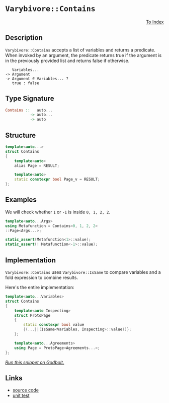 <!-- Copyright 2024 Feng Mofan
SPDX-License-Identifier: Apache-2.0 -->

# `Varybivore::Contains`

<p style='text-align: right;'><a href="../../../index.md#list-examinations-3">To Index</a></p>

## Description

`Varybivore::Contains` accepts a list of variables and returns a predicate.
When invoked by an argument, the predicate returns true if the argument is in the previously provided list and returns false if otherwise.

<pre><code>   Variables...
-> Argument
-> Argument &in; Variables... ?
   true : false</code></pre>

## Type Signature

```Haskell
Contains ::   auto...
           -> auto...
           -> auto
```

## Structure

```C++
template<auto...>
struct Contains
{
    template<auto>
    alias Page = RESULT;

    template<auto>
    static constexpr bool Page_v = RESULT;
};
```

## Examples

We will check whether `1` or `-1`  is inside `0, 1, 2, 2`.

```C++
template<auto...Args>
using Metafunction = Contains<0, 1, 2, 2>
::Page<Args...>;

static_assert(Metafunction<1>::value);
static_assert(! Metafunction<-1>::value);
```

## Implementation

`Varybivore::Contains` uses `Varybivore::IsSame` to compare variables and a fold expression to combine results.

Here's the entire implementation:

```C++
template<auto...Variables>
struct Contains
{
    template<auto Inspecting>
    struct ProtoPage
    {   
        static constexpr bool value 
        {(...||(IsSame<Variables, Inspecting>::value))};
    };

    template<auto...Agreements>
    using Page = ProtoPage<Agreements...>;
};
```

[*Run this snippet on Godbolt.*](https://godbolt.org/#z:OYLghAFBqd5QCxAYwPYBMCmBRdBLAF1QCcAaPECAMzwBtMA7AQwFtMQByARg9KtQYEAysib0QXACx8BBAKoBnTAAUAHpwAMvAFYTStJg1DIApACYAQuYukl9ZATwDKjdAGFUtAK4sGISVykrgAyeAyYAHI%2BAEaYxCAAnKQADqgKhE4MHt6%2B/oGp6Y4CoeFRLLHxSXaYDplCBEzEBNk%2BfgG2mPZFDPWNBCWRMXGJtg1NLbntCmP9YYPlwwkAlLaoXsTI7BzmAMxhyN5YANQmO24EAJ7JmAD6BMRMhAqn2CYaAIJv7wSYLMkGP1ObiYXiIpCOIKILy%2B02IXgcRwAkgohKxMF8TAB2CxHaZMRzII5oBjTTCqZLEI7RVCeI4ANzEXkwJ2xVDESixABFTjiuTyMR8fn8AeizpDUEcAGqNPBMaL0aEfWHwghIlFooHS4iy%2BWYcFanUKnavD5YnF4glEgSk8mU6m0hneZlm%2B5Mvk7XmY7kegXfX7/fGi4Gg1AAOnDBrl9GexphroRHkEjxJGOxXyOGaOQoDgLFIaRJOutSMivemdx8dVymIqCIyiYwHRH3LZsz6fLmYteEJxJtFKpNNo9MZzubHYzZog4dDWLcs4gyNRbE1MqjmAU4MRhZqjhLxpAIEdTKWS3dVjHE69/NNF6z/pFQPF0/ewGImF%2BjAIMZNZczXnSRhHPWjYnDsnJATWdYNkGL5vh%2BggKNO0I%2BqaV4oZ8HwAPQAFS4Xh%2BGYV8OG4QAKtgQgkXhhFYfhtHYdRGGfGYewMAcXjHECxKbMkX6ll82YPnmRDPsQwDfl8/5hMARwALKYA0VBeKx3SgeBiYNGEMZuBo4KBEcZjgmYpYHsBMGiYh4bIeejFdsgNxMAoShNBAckKUptQCECXAvAeR6YKe6G2fZjlxAQEBgGAsnyUwinKZkQIALTefuh4jgFFgcCstCcAArLwfgcFopCoJwc6WNYuJrBszrMTwpAEJomUrAA1iAOWSKGGgBJiOwaDlGhmAAbINZgAByjfonCSLwLASBoOkFUVJUcLwCggDpDWFZlpBwLAMCICAawEMkoLkJQaB/HQcQRGinCqKNg0JYNkhHMAyCElIoZmLwmD4EQ2roHo/CCCIYjsFIMiCIoKjqFtpC6IEADuDzJJwPBZbl%2BWNcVnAAPKgidqqoFQRz3Y9z2ve9RyfWYRwQB4l30JSuxcEsvCbVoKwQEgF3JFdZAUBAvP8yAwBSAZNC0D8xBrRA0TY9EYSNBcaO8IrzDEBcuPRNoO6q6QF1sIIuMMLQKtw1g0ReMAwK0LQa3cLwWAsIYwDiBbeBvrUdLrtjZI1KCWx1WEPzZXDtB4NEDyax4WDY/ceCzY7pA%2B8Q1JKJyvyuxHRiNSsVAGGJkp4JgiO49cBV1cDwiiOIEPV9DajYwj%2Biuyg1jWPokdrZAKyoDxmQOwl0zoKcnKmOVlhmEtqcA77vcdF0mQuAw7ieK0eghHMZQVHoBQZAIEx%2BPkaQHwwAw78MgTVB5PQzEfeg390vRNBfQzxNf9/r7kn99G/CwfxWAoKqmwJAYw4HlUgi1eDLVJg9J6L03ofQ6rTCAuBCAkBOLVNm9U84rAQJgJgWB4gQBav4HYoYEg7ExJILqZhJCDXmjlQaSQw7TVILNHYXBQyDS4INUaCRRp8PalwHKVDBpQOxstVa61cFbS5vtbmh0CanUFsLJmN02CcEaCwOkmIEpMCJAYQCXAEihm4UVX6GCAZA1kKDOu0gG5KCbnDXQBlkZMFRo7cBkDoE4w4PjY6oIjjEwhMQXR%2BjDEHFdtTMxFi6YMz5kzLBOwzA4I5ttJR6i4hnSFqgRmwwdF6IStEowpiuA6UltLWW8s4bq2Vvrepmtta6wcPrQ2n4TZm2xpba2tt7b62dtnLYRV8Be0cD7B2ljVABx%2BPrEOnRsYRyjsrWOIz2baiTnVVO6dMCZxdkYHOoB5F8ELgoYupdy6MH1tXex4NHGyEbrDIqbjW65wnlYSwXdog91IcVAe1pODDwIKPMCHzrDTxgbPPAWBflAM6DuZeEBXAP0CFvUo7896n26KilI2LMj/13tfBFt8X7NG/sfReiKBBksJVfUYfRcV4lftvTFrNVjrFAeysOvipGcDCREgxRiYmmPMZ1Om6D/opNZuzPBpACFEOGH8thM0QA7DMV1TEYjMQ9UkPQ56gQ/HSNsLIjJCj4BKKOoTXJ2TiCaK2DoimLAFB0kJHSUVIppg/T%2BiQGFtiQa13uZDeQzjnk6DVaQDxXj0aTQgVjOGy1AmExCSTR1L1nWuvpB6wM0wEn5KSXEFJOx0l5x2jzfN/MbUVqZoeZAyRkg3HdQkG4nqCD2XCc9PgdBqmUFqUVJp5s6oDpaXrZOHTjam3NqMzAVsbZiAGcnIZhz1mkDGYiyZfsZnIEDvMwQizw6R2jhcNZ8dNn6x2WkPZWdDlSVLQXBs5yS5lwrjcuxgaJAPKhqG5uEbjHGA7l85ZcL/ndAdphEe7dJ4WEhcVaFsL4DwqXs4ZFq9cXovmESvFhRMi4v3t0OlH8qWkq/jkSlT86gzAI4/EjG9f4soxQAsBHLqpMZ5fGpa/K01HAzW67NPxc1oJ9czbBsr5H4MIcQyg4D2GzTMGYnYOwcr9QCPNBTmJ%2BGSITZwGRG05WtUkDlShOVRpDQSJIBIPVqFcB2LGnY7GYHabkZzcB31NMcZWk5pqKc4jpGcJIIAA%3D%3D)

## Links

- [source code](../../../../conceptrodon/descend/varybivore/contains.hpp)
- [unit test](../../../../tests/unit/metafunctions/varybivore/contains.test.hpp)
